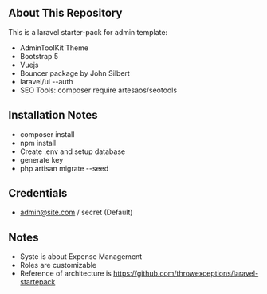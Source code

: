 ## About This Repository

This is a laravel starter-pack for admin template:

- AdminToolKit Theme
- Bootstrap 5
- Vuejs
- Bouncer package by John Silbert
- laravel/ui --auth
- SEO Tools: composer require artesaos/seotools

## Installation Notes

- composer install
- npm install
- Create .env and setup database
- generate key
- php artisan migrate --seed

## Credentials

- admin@site.com / secret (Default)

## Notes

- Syste is about Expense Management
- Roles are customizable
- Reference of architecture is https://github.com/throwexceptions/laravel-startepack
